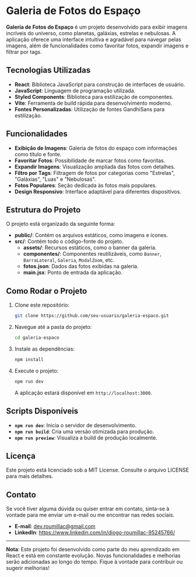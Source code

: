 # Galeria de Fotos do Espaço

**Galeria de Fotos do Espaço** é um projeto desenvolvido para exibir imagens incríveis do universo, como planetas, galáxias, estrelas e nebulosas. A aplicação oferece uma interface intuitiva e agradável para navegar pelas imagens, além de funcionalidades como favoritar fotos, expandir imagens e filtrar por tags.

## Tecnologias Utilizadas

- **React**: Biblioteca JavaScript para construção de interfaces de usuário.
- **JavaScript**: Linguagem de programação utilizada.
- **Styled Components**: Biblioteca para estilização de componentes.
- **Vite**: Ferramenta de build rápida para desenvolvimento moderno.
- **Fontes Personalizadas**: Utilização de fontes GandhiSans para estilização.

## Funcionalidades

- **Exibição de Imagens**: Galeria de fotos do espaço com informações como título e fonte.
- **Favoritar Fotos**: Possibilidade de marcar fotos como favoritas.
- **Expandir Imagens**: Visualização ampliada das fotos com detalhes.
- **Filtro por Tags**: Filtragem de fotos por categorias como "Estrelas", "Galáxias", "Luas" e "Nebulosas".
- **Fotos Populares**: Seção dedicada às fotos mais populares.
- **Design Responsivo**: Interface adaptável para diferentes dispositivos.

## Estrutura do Projeto

O projeto está organizado da seguinte forma:

- **public/**: Contém os arquivos estáticos, como imagens e ícones.
- **src/**: Contém todo o código-fonte do projeto.
  - **assets/**: Recursos estáticos, como o banner da galeria.
  - **componentes/**: Componentes reutilizáveis, como `Banner`, `BarraLateral`, `Galeria`, `ModalZoom`, etc.
  - **fotos.json**: Dados das fotos exibidas na galeria.
  - **main.jsx**: Ponto de entrada da aplicação.

## Como Rodar o Projeto

1. Clone este repositório:
   ```bash
   git clone https://github.com/seu-usuario/galeria-espaco.git
   ```

2. Navegue até a pasta do projeto:
   ```bash
   cd galeria-espaco
   ```

3. Instale as dependências:
   ```bash
   npm install
   ```

4. Execute o projeto:
   ```bash
   npm run dev
   ```

   A aplicação estará disponível em `http://localhost:3000`.

## Scripts Disponíveis

- **`npm run dev`**: Inicia o servidor de desenvolvimento.
- **`npm run build`**: Cria uma versão otimizada para produção.
- **`npm run preview`**: Visualiza a build de produção localmente.

## Licença

Este projeto está licenciado sob a MIT License. Consulte o arquivo LICENSE para mais detalhes.

## Contato

Se você tiver alguma dúvida ou quiser entrar em contato, sinta-se à vontade para me enviar um e-mail ou me encontrar nas redes sociais.

- **E-mail**: dev.roumillac@gmail.com
- **LinkedIn**: https://www.linkedin.com/in/diogo-roumillac-95245766/

---

**Nota**: Este projeto foi desenvolvido como parte do meu aprendizado em React e está em constante evolução. Novas funcionalidades e melhorias serão adicionadas ao longo do tempo. Fique à vontade para contribuir ou sugerir melhorias!

